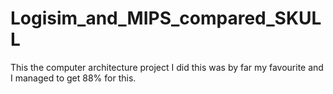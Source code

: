 # Logisim_and_MIPS_compared_SKULL
This the computer architecture project I did this was by far my favourite and I managed to get 88% for this.
